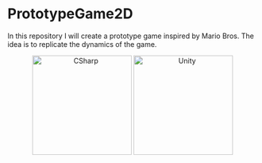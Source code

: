 # PrototypeGame2D

In this repository I will create a prototype game inspired by Mario Bros. The idea is to replicate the dynamics of the game. 

<div display="flex" align="center">
  <img src="https://github.com/Tebaah/ExamplesInUnity/assets/130495376/6d77384c-0f42-4eaf-b2db-b3b9b0bb262c" width="200px" alt="CSharp">
  <img src="https://github.com/Tebaah/ExamplesInUnity/assets/130495376/447e8cad-0709-469a-a597-bb64fbfb814b" width=200px alt="Unity">
</div>

